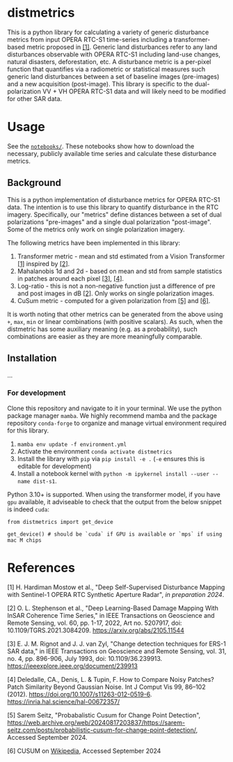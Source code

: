 # distmetrics 

This is a python library for calculating a variety of generic disturbance metrics from input OPERA RTC-S1 time-series including a transformer-based metric proposed in [[1]](#1).
Generic land disturbances refer to any land disturbances observable with OPERA RTC-S1 including land-use changes, natural disasters, deforestation, etc.
A disturbance metric is a per-pixel function that quantifies via a radiometric or statistical measures such generic land disturbances between a set of baseline images (pre-images) and a new acquisition (post-image).
This library is specific to the dual-polarization VV $+$ VH OPERA RTC-S1 data and will likely need to be modified for other SAR data.

# Usage

See the [`notebooks/`](notebooks/). 
These notebooks show how to download the necessary, publicly available time series and calculate these disturbance metrics.


## Background

This is a python implementation of disturbance metrics for OPERA RTC-S1 data. The intention is to use this library to quantify disturbance in the RTC imagery. Specifically, our "metrics" define distances between a set of dual polarizations "pre-images" and a single dual polarization "post-image". Some of the metrics only work on single polarization imagery.

The following metrics have been implemented in this library:

1. Transformer metric - mean and std estimated from a Vision Transformer [[1]](#1) inspired by [[2]](#2).
2. Mahalanobis 1d and 2d  - based on mean and std from sample statistics in patches around each pixel [[3]](#3), [[4]](#4).
3. Log-ratio - this is not a non-negative function just a difference of pre and post images in dB [[2]](#1). Only works on single polarization images.
4. CuSum metric - computed for a given polarization from [[5]](#5) and [[6]](#6).

It is worth noting that other metrics can be generated from the above using `+`, `max`, `min` or linear combinations (with positive scalars). As such, when the distmetric has some auxiliary meaning (e.g. as a probability), such combinations are easier as they are more meaningfully comparable.

## Installation

...


### For development

Clone this repository and navigate to it in your terminal. We use the python package manager `mamba`. We highly recommend mamba and the package repository `conda-forge` to organize and manage virtual environment required for this library.

1. `mamba env update -f environment.yml`
2. Activate the environment `conda activate distmetrics`
3. Install the library with `pip` via `pip install -e .` (`-e` ensures this is editable for development)
4. Install a notebook kernel with `python -m ipykernel install --user --name dist-s1`.

Python 3.10+ is supported. When using the transformer model, if you have `gpu` available, it adviseable to check that the output from the below snippet is indeed `cuda`:

```
from distmetrics import get_device

get_device() # should be `cuda` if GPU is available or `mps` if using mac M chips
```

# References

<a id=1>[1]</a> H. Hardiman Mostow et al., "Deep Self-Supervised Disturbance Mapping with Sentinel-1 OPERA RTC Synthetic Aperture Radar", *in preparation 2024*.

<a id=2>[2]</a> O. L. Stephenson et al., "Deep Learning-Based Damage Mapping With InSAR Coherence Time Series," in IEEE Transactions on Geoscience and Remote Sensing, vol. 60, pp. 1-17, 2022, Art no. 5207917, doi: 10.1109/TGRS.2021.3084209. https://arxiv.org/abs/2105.11544 

<a id="3">[3]</a> E. J. M. Rignot and J. J. van Zyl, "Change detection techniques for ERS-1 SAR data," in IEEE Transactions on Geoscience and Remote Sensing, vol. 31, no. 4, pp. 896-906, July 1993, doi: 10.1109/36.239913. https://ieeexplore.ieee.org/document/239913 

<a id=4>[4]</a> Deledalle, CA., Denis, L. & Tupin, F. How to Compare Noisy Patches? Patch Similarity Beyond Gaussian Noise. Int J Comput Vis 99, 86–102 (2012). https://doi.org/10.1007/s11263-012-0519-6. https://inria.hal.science/hal-00672357/

<a id=5>[5]</a> Sarem Seitz, "Probabalistic Cusum for Change Point Detection", https://web.archive.org/web/20240817203837/https://sarem-seitz.com/posts/probabilistic-cusum-for-change-point-detection/, Accessed September 2024.

<a id=6>[6]</a> CUSUM on [Wikipedia](https://en.wikipedia.org/wiki/CUSUM), Accessed September 2024
